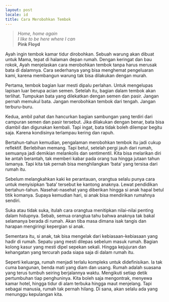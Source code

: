 ```yaml
---
layout: post
locale: id
title: Cara Merobohkan Tembok
---
```


> _Home, home again_  
> _I like to be here where I can_  
**Pink Floyd**

Ayah ingin tembok kamar tidur dirobohkan. Sebuah warung akan dibuat untuk Mama, tepat di halaman
depan rumah. Dengan keringat dan bau rokok, Ayah menjelaskan cara merobohkan tembok tanpa harus
merusak bata di dalamnya. Cara sederhanya yang bisa menghemat pengeluaran kami, karena membangun
warung tak bisa dilakukan dengan murah.

Pertama, tembok bagian luar mesti dipalu perlahan. Untuk mengelupas lapisan luar berupa acian semen.
Setelah itu, bagian dalam tembok akan terlihat. Tumpukan bata yang dilekatkan dengan semen dan pasir.
Jangan pernah memukul bata. Jangan merobohkan tembok dari tengah. Jangan terburu-buru.

Kedua, ambil pahat dan hancurkan bagian sambungan yang terdiri dari campuran semen dan pasir
tersebut. Jika dilakukan dengan benar, bata bisa diambil dan digunakan kembali. Tapi ingat, bata tidak
boleh dilempar begitu saja. Karena kondisinya terlampau kering dan rapuh.

Bertahun-tahun kemudian, pengalaman merobohkan tembok itu jadi cukup reflektif. Berlebihan memang.
Tapi betul, setelah pergi jauh dari rumah, semuanya jadi demikian melankolis dan sentimentil. Kita bisa melarikan diri ke antah berantah, tak memberi kabar pada orang tua hingga jutaan tahun lamanya. Tapi kita tak pernah bisa menghilangkan ‘bata’ yang tersisa dari rumah itu.

Sebelum melangkahkan kaki ke perantauan, orangtua selalu punya cara untuk menyisipkan ‘bata’ tersebut
ke kantong anaknya. Lewat pendidikan bertahun-tahun. Nasehat-nasehat yang diberikan hingga si anak
hapal betul titik komanya. Supaya kemudian hari, si anak bisa mendirikan rumahnya sendiri.

Suka atau tidak suka, itulah cara orangtua menitipkan nilai-nilai penting dalam hidupnya. Sebab, semua
orangtua tahu bahwa anaknya tak bakal selamanya berada di rumah. Akan tiba masa dimana isak tangis
dan harapan mengiringi kepergian si anak.

Sementara itu, si anak, tak bisa mengelak dari kebiasaan-kebiasaan yang hadir di rumah. Sepatu yang
mesti dilepas sebelum masuk rumah. Bagian kolong kasur yang mesti dipel sepekan sekali. Hingga
kejujuran dan kehangatan yang tercurah pada siapa saja di dalam rumah itu.

Seperti keluarga, rumah menjadi terlalu kompleks untuk didefinisikan. Ia tak cuma bangunan, benda mati
yang diam dan usang. Rumah adalah suasana yang terus tumbuh seiring berjalannya waktu. Mengikuti
setiap detik pertumbuhan tiap penghuninya. Kita boleh saja mengontrak, menyewa kamar hotel, hingga
tidur di alam terbuka hingga maut menjelang. Tapi sebagai manusia, rumah tak pernah hilang. Di sana,
akan selalu ada yang menunggu kepulangan kita.
